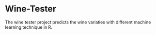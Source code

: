 # Wine-Tester
The wine tester project predicts the wine variaties with different machine learning technique in R.
